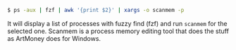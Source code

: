 ```bash 
$ ps -aux | fzf | awk '{print $2}' | xargs -o scanmem -p
```

It will display a list of processes with fuzzy find (fzf) and run `scanmem` for the selected one. Scanmem is a process memory editing tool that does the stuff as ArtMoney does for Windows.